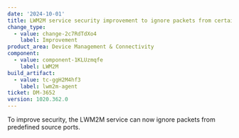```yaml
---
date: '2024-10-01'
title: LWM2M service security improvement to ignore packets from certain source ports
change_type:
  - value: change-2c7RdTdXo4
    label: Improvement
product_area: Device Management & Connectivity
component:
  - value: component-1KLUzmqfe
    label: LWM2M
build_artifact:
  - value: tc-ggH2M4hf3
    label: lwm2m-agent
ticket: DM-3652
version: 1020.362.0
---
```


To improve security, the LWM2M service can now ignore packets from predefined source ports.
